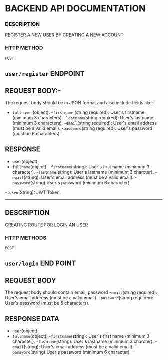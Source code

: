# BACKEND API DOCUMENTATION



### DESCRIPTION

REGISTER A NEW USER BY CREATING A NEW ACCOUNT

### HTTP METHOD
`POST`

##  `user/register` ENDPOINT


## REQUEST BODY:-

The request body should be in  JSON format and also include fields like:-
- `fullname `(object):
 -`firstname` (string required): User's firstname (minimum 3 characters).
 -`lastname`(string required): User's lastname (minimum 3 characters).
-`email`(string required): User's email address (must be a valid email).
-`password`(string required): User's password (must be 6 characters).


## RESPONSE 

- `user`(object):
 - `fullname`(object):
   -`firstname`(string): User's first name (minimum 3 character). 
   -`lastname`(string): User's lastname (minimum 3 charcter).
-`email`(string): User's email address (must be a valid email).
-`password`(string):User's password (minimum 6 character).

-`token`(String): JWT Token.

-----------------------------------------------------------------------------------------------------------------------------------------------------------

## DESCRIPTION
CREATING ROUTE FOR LOGIN AN USER

### HTTP METHODS
`POST`

## `user/login` END POINT

## REQUEST BODY
The request body should contain email, password 
-`email`(string required): User's email address (must be a valid email).
-`password`(string required): User's password (must be 6 characters).



## RESPONSE DATA

- `user`(object):
 - `fullname`(object):
   -`firstname`(string): User's first name (minimum 3 character). 
   -`lastname`(string): User's lastname (minimum 3 charcter).
-`email`(string): User's email address (must be a valid email).
-`password`(string):User's password (minimum 6 character).




